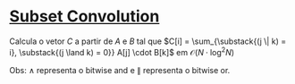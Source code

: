 # [Subset Convolution](subset_convolution.cpp)

Calcula o vetor $C$ a partir de $A$ e $B$ tal que $C[i] = \sum_{\substack{(j \| k) = i}, \substack{(j \land k) = 0}} A[j] \cdot B[k]$ em $\mathcal{O}(N \cdot \log^2 N)$

Obs: $\land$ representa o bitwise and e $\|$ representa o bitwise or.
